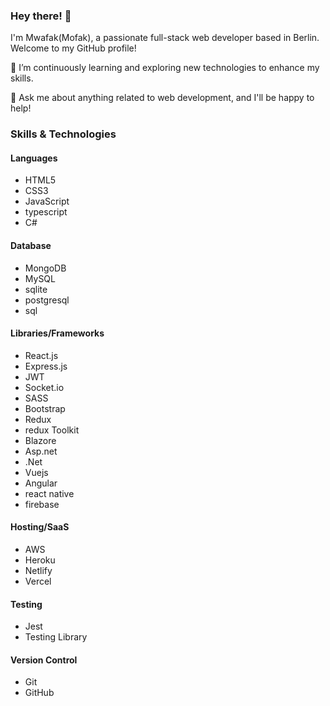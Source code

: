 ### Hey there! 👋

I'm Mwafak(Mofak), a passionate full-stack web developer based in Berlin. Welcome to my GitHub profile!

🌱 I’m continuously learning and exploring new technologies to enhance my skills.

💬 Ask me about anything related to web development, and I'll be happy to help!

### Skills & Technologies

#### Languages
- HTML5
- CSS3
- JavaScript
- typescript
- C#


#### Database
- MongoDB
- MySQL
- sqlite
- postgresql
- sql


#### Libraries/Frameworks
- React.js
- Express.js
- JWT
- Socket.io
- SASS
- Bootstrap
- Redux
- redux Toolkit
- Blazore
- Asp.net
- .Net
- Vuejs
- Angular
- react native
- firebase
  

#### Hosting/SaaS
- AWS
- Heroku
- Netlify
- Vercel

#### Testing
- Jest
- Testing Library

#### Version Control
- Git
- GitHub
